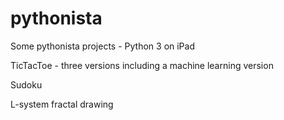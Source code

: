 # pythonista
Some pythonista projects - Python 3 on iPad
<p>TicTacToe - three versions including a machine learning version</p>
<p>Sudoku</p>
<p>L-system fractal drawing</p>

